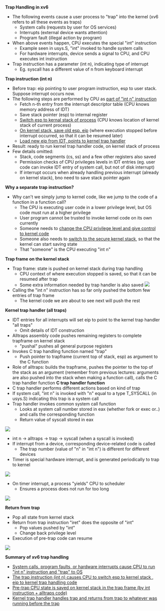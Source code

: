  **Trap Handling in xv6**
 - The following events cause a user process to "trap" into the kernel (xv6 refers to all these events as traps)
    - System calls (requests by user for OS services)
    - Interrupts (external device wants attention)
    - Program fault (illegal action by program)
- When above events happen, CPU executes the special "int" instruction
    * Example seen in usys.S, "int" invoked to handle system calls
    * For hardware interrupts, device sends a signal to CPU, and CPU executes int instruction
- Trap instruction has a parameter (int n), indicating type of interrupt
    * Eg. syscall has a different value of n from keyboard interrupt

**Trap instruction (int n)**
- Before trap: eip pointing to user program instruction, esp to user stack. Suppose interrupt occurs now. 
- The following steps are performed by CPU as <u>part of "int n" instruction</u>
    * Fetch n-th entry from the interrupt descriptor table (CPU knows memory address of IDT)
    * Save stack pointer (esp) to internal register
    * <u>Switch esp to kernal stack of process</u> (CPU knows location of kernel stack of current process)
    * <u>On kernel stack, save old esp, eip</u> (where execution stopped before interrupt occurred, so that it can be resumed later)
    * <u>Load new eip from IDT, points to kernel trap handler</u>
- Result: ready to run kernel trap handler code, on kernel stack of process
- Few details omitted:
    * Stack, code segments (cs, ss) and a few other registers also saved
    * Permission checks of CPU privileges levels in IDT entries (eg. user code can invoke IDT entry of system call, but not of disk interrupt)
    * If interrupt occurs when already handling previous interrupt (already on kernel stack), bno need to save stack pointer again

**Why a separate trap instruction?**
- Why can't we simply jump to kernel code, like we jump to the code of a function in a function call?
    * The CPU is executing user code in a lower privilege level, but OS code must run at a higher privilege
    * User program cannot be trusted to invoke kernel code on its own currently
    * Someone needs to <u>change the CPU privilege level and give control to kernel code</u>
    * Someone also needs to <u>switch to the secure kernel stack</u>, so that the kernel can start saving state
    * That "someone" is the CPU executing "int n"

**Trap frame on the kernel stack**
- Trap frame: state is pushed on kernel stack during trap handling
    * CPU context of where execution stopped is saved, so that it can be resumed after trap
    * Some extra information needed by trap handler is also saved
    ![](assets/trapframe.jpeg)
- Calling the "int n" instruction has so far only pushed the bottom few entries of trap frame
    * The kernel code we are about to see next will push the rest

**Kernel trap handler (all traps)**
- IDT entries for all interrupts will set eip to point to the kernel trap handler "all traps"
    * Omit details of IDT construction
- Alltraps assembly code pushes remaining registers to complete trapframe on kernel stack
    * "pushal" pushes all general purpose registers
- Invokes C trap handling function named "trap"
    * Push pointer to trapframe (current top of stack, esp) as argument to the C function
- Role of alltraps: builds the trapframe, pushes the pointer to the top of the stack as an argument (remember from previous lectures: arguments are also pushed into the stack when making a function call), calls the C trap handler function
**C trap handler function**
- C trap handler performs different actions based on kind of trap
- If system call, "int n" is invoked with "n" equal to a type T_SYSCALL (in usys.S) indicating this trap is a system call
- Trap handler invokes common system call function
    * Looks at system call number stored in eax (whether fork or exec or..) and calls the corresponding function
    * Return value of syscall stored in eax

![](assets/c-trap-handler.jpeg)
- int n -> alltraps -> trap -> syscall (when a syscall is invoked)
- If interrupt from a device, corresponding device-related code is called
    * The trap number (value of "n" in "int n") is different for different devices
- Timer is special hardware interrupt, and is generated periodically to trap to kernel

![](assets/c-trap-handler-2.jpeg)
- On timer interrupt, a process "yields" CPU to scheduler
    * Ensures a process does not run for too long

![](assets/timer-interrupt.jpeg)

**Return from trap**
- Pop all state from kernel stack
- Return from trap instruction "iret" does the opposite of "int"
    * Pop values pushed by "int"
    * Change back privilege level
- Execution of pre-trap code can resume

![](assets/return-from-trap.jpeg)

**Summary of xv6 trap handling**
- <u>System calls, program faults, or hardware interrupts cause CPU to run "int n" instruction and "trap" to OS</u>
- <u>The trap instruction (int n) causes CPU to switch esp to kernel stack , eip to kernel trap handling code</u>
- <u>Pre-trap CPU state is saved on kernel stack in the trap frame (by int instruction + alltraps code)</u>
- <u>Kernel trap handler handles trap and returns from trap to whatever was running before the trap</u>